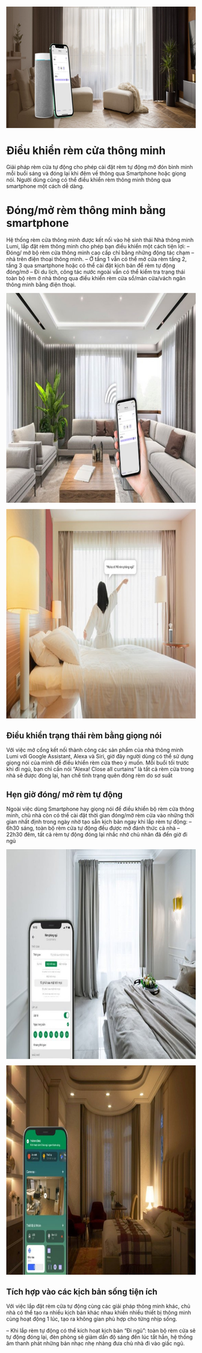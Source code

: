 ﻿![Giải pháp điều khiển rèm thông minh](Aspose.Words.45ebba23-4d67-4dc0-98ce-423761acdabd.001.jpeg)

# **Điều khiển rèm cửa thông minh**
Giải pháp rèm cửa tự động cho phép cài đặt rèm tự động mở đón bình minh mỗi buổi sáng và đóng lại khi đêm về thông qua Smartphone hoặc giọng nói. Người dùng cũng có thể điều khiển rèm thông minh thông qua smartphone một cách dễ dàng.

# **Đóng/mở rèm thông minh bằng smartphone**
Hệ thống rèm cửa thông minh được kết nối vào hệ sinh thái Nhà thông minh Lumi, lắp đặt rèm thông minh cho phép bạn điều khiển một cách tiện lợi:
– Đóng/ mở bộ rèm cửa thông minh cao cấp chỉ bằng những động tác chạm – nhả trên điện thoại thông minh.
– Ở tầng 1 vẫn có thể mở cửa rèm tầng 2, tầng 3 qua smartphone hoặc có thể cài đặt kịch bản để rèm tự động đóng/mở
– Đi du lịch, công tác nước ngoài vẫn có thể kiểm tra trạng thái toàn bộ rèm ở nhà thông qua điều khiển rèm cửa sổ/màn cửa/vách ngăn thông minh bằng điện thoại.

![Đóng/ mở rèm cửa bằng smartphone](Aspose.Words.45ebba23-4d67-4dc0-98ce-423761acdabd.002.jpeg)

![Điều khiển trạng thái rèm bằng giọng nói](Aspose.Words.45ebba23-4d67-4dc0-98ce-423761acdabd.003.jpeg)
## **Điều khiển trạng thái rèm bằng giọng nói**
Với việc mở cổng kết nối thành công các sản phẩm của nhà thông minh Lumi với Google Assistant, Alexa và Siri, giờ đây người dùng có thể sử dụng giọng nói của mình để điều khiển rèm cửa theo ý muốn. Mỗi buổi tối trước khi đi ngủ, bạn chỉ cần nói “Alexa! Close all curtains” là tất cả rèm cửa trong nhà sẽ được đóng lại, hạn chế tình trạng quên đóng rèm do sơ suất

## **Hẹn giờ đóng/ mở rèm tự động**
Ngoài việc dùng Smartphone hay giọng nói để điều khiển bộ rèm cửa thông minh, chủ nhà còn có thể cài đặt thời gian đóng/mở rèm cửa vào những thời gian nhất định trong ngày nhờ tạo sẵn kịch bản ngay khi lắp rèm tự động:
– 6h30 sáng, toàn bộ rèm cửa tự động đều được mở đánh thức cả nhà
– 22h30 đêm, tất cả rèm tự động đóng lại nhắc nhở chủ nhân đã đến giờ đi ngủ

![Hẹn giờ đóng/ mở rèm](Aspose.Words.45ebba23-4d67-4dc0-98ce-423761acdabd.004.jpeg)

![Tích hợp vào các kịch bản sống tiện ích](Aspose.Words.45ebba23-4d67-4dc0-98ce-423761acdabd.005.jpeg)
## **Tích hợp vào các kịch bản sống tiện ích**
Với việc lắp đặt rèm cửa tự động cùng các giải pháp thông minh khác, chủ nhà có thể tạo ra nhiều kịch bản khác nhau khiến nhiều thiết bị thông minh cùng hoạt động 1 lúc, tạo ra không gian phù hợp cho từng nhịp sống.

– Khi lắp rèm tự động có thể kích hoạt kịch bản “Đi ngủ”: toàn bộ rèm cửa sẽ tự động đóng lại, đèn phòng sẽ giảm dần độ sáng đến lúc tắt hẳn, hệ thống âm thanh phát những bản nhạc nhẹ nhàng đưa chủ nhà đi vào giấc ngủ.
